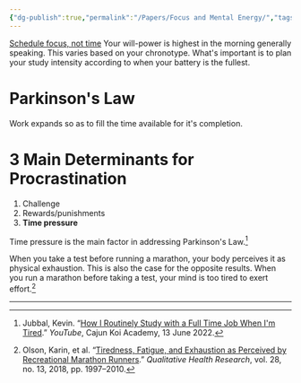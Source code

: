 ```yaml
---
{"dg-publish":true,"permalink":"/Papers/Focus and Mental Energy/","tags":["goals","research"]}
---
```



[Schedule focus, not time](https://www.youtube.com/watch?v=ifZWcPXDyFc)
Your will-power is highest in the morning generally speaking. This varies based on your chronotype. What's important is to plan your study intensity according to when your battery is the fullest. 

# Parkinson's Law

Work expands so as to fill the time available for it's completion.

# 3 Main Determinants for Procrastination

1. Challenge
2. Rewards/punishments
3. **Time pressure**

Time pressure is the main factor in addressing Parkinson's Law.[^2]

When you take a test before running a marathon, your body perceives it as physical exhaustion. This is also the case for the opposite results. When you run a marathon before taking a test, your mind is too tired to exert effort.[^1]


---
[^1]: Olson, Karin, et al. “[Tiredness, Fatigue, and Exhaustion as Perceived by Recreational Marathon Runners](https://journals.sagepub.com/doi/10.1177/1049732318785360).” _Qualitative Health Research_, vol. 28, no. 13, 2018, pp. 1997–2010.

[^2]: Jubbal, Kevin. “[How I Routinely Study with a Full Time Job When I'm Tired](https://www.youtube.com/watch?v=ifZWcPXDyFc).” _YouTube_, Cajun Koi Academy, 13 June 2022.